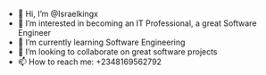 - 👋 Hi, I’m @Israelkingx
- 👀 I’m interested in becoming an IT Professional,
      a great Software Engineer
- 🌱 I’m currently learning Software Engineering
- 💞️ I’m looking to collaborate on great software projects
- 📫 How to reach me: +2348169562792

<!---
Israelkingx/Israelkingx is a ✨ special ✨ repository because its `README.md` (this file) appears on your GitHub profile.
You can click the Preview link to take a look at your changes.
--->
